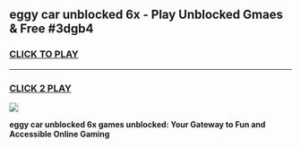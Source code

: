 
## eggy car unblocked 6x - Play Unblocked Gmaes & Free #3dgb4
<h3>
<a href="https://news.freeplayer.one?title=eggy_car_unblocked_6x&ref=24F">CLICK TO PLAY</a></h3>
<hr>

<h3>
<a href="https://news.freeplayer.one?title=eggy_car_unblocked_6x&ref=24F">CLICK 2 PLAY</a>
  
</h3>

<a href="https://news.freeplayer.one?title=eggy_car_unblocked_6x&ref=24F/"><img src="https://clearcache.store/games.png"></a>


**eggy car unblocked 6x games unblocked: Your Gateway to Fun and Accessible Online Gaming**
